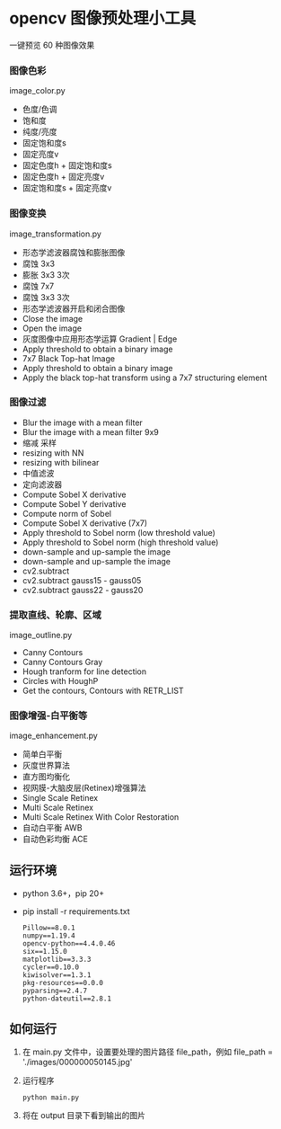 # opencv 图像预处理小工具

一键预览 60 种图像效果


### 图像色彩

image_color.py

- 色度/色调
- 饱和度
- 纯度/亮度
- 固定饱和度s
- 固定亮度v
- 固定色度h + 固定饱和度s
- 固定色度h + 固定亮度v
- 固定饱和度s + 固定亮度v

### 图像变换

image_transformation.py

- 形态学滤波器腐蚀和膨胀图像
- 腐蚀 3x3
- 膨胀 3x3 3次
- 腐蚀 7x7
- 腐蚀 3x3 3次
- 形态学滤波器开启和闭合图像
- Close the image
- Open the image
- 灰度图像中应用形态学运算 Gradient | Edge
- Apply threshold to obtain a binary image
- 7x7 Black Top-hat Image
- Apply threshold to obtain a binary image
- Apply the black top-hat transform using a 7x7 structuring element

### 图像过滤

- Blur the image with a mean filter
- Blur the image with a mean filter 9x9
- 缩减 采样
- resizing with NN
- resizing with bilinear
- 中值滤波
- 定向滤波器
- Compute Sobel X derivative
- Compute Sobel Y derivative
- Compute norm of Sobel
- Compute Sobel X derivative (7x7)
- Apply threshold to Sobel norm (low threshold value)
- Apply threshold to Sobel norm (high threshold value)
- down-sample and up-sample the image
- down-sample and up-sample the image
- cv2.subtract
- cv2.subtract gauss15 - gauss05
- cv2.subtract gauss22 - gauss20

### 提取直线、轮廓、区域

image_outline.py

- Canny Contours
- Canny Contours Gray
- Hough tranform for line detection
- Circles with HoughP
- Get the contours, Contours with RETR_LIST

### 图像增强-白平衡等

image_enhancement.py

- 简单白平衡
- 灰度世界算法
- 直方图均衡化
- 视网膜-大脑皮层(Retinex)增强算法
- Single Scale Retinex
- Multi Scale Retinex
- Multi Scale Retinex With Color Restoration
- 自动白平衡 AWB
- 自动色彩均衡 ACE


## 运行环境

- python 3.6+，pip 20+
- pip install -r requirements.txt

    ```
    Pillow==8.0.1
    numpy==1.19.4
    opencv-python==4.4.0.46
    six==1.15.0
    matplotlib==3.3.3
    cycler==0.10.0
    kiwisolver==1.3.1
    pkg-resources==0.0.0
    pyparsing==2.4.7
    python-dateutil==2.8.1
    ```

## 如何运行

1. 在 main.py 文件中，设置要处理的图片路径 file_path，例如 file_path = './images/000000050145.jpg'

2. 运行程序
    ```
    python main.py
    ```

3. 将在 output 目录下看到输出的图片



